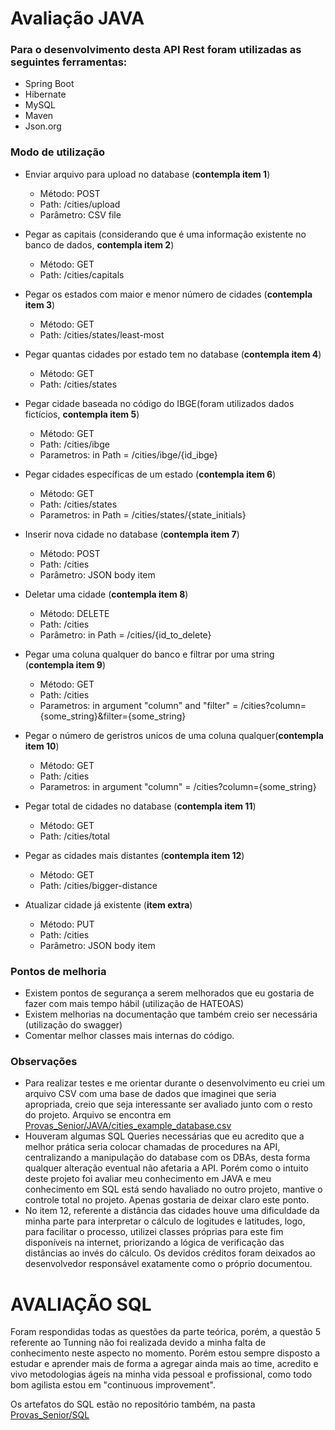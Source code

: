 # Avaliação JAVA
### Para o desenvolvimento desta API Rest foram utilizadas as seguintes ferramentas:
- Spring Boot
- Hibernate
- MySQL
- Maven
- Json.org

### Modo de utilização

- Enviar arquivo para upload no database (**contempla item 1**)
	* Método: POST
	* Path: /cities/upload
	* Parâmetro: CSV file

- Pegar as capitais (considerando que é uma informação existente no banco de dados, **contempla item 2**)
	* Método: GET 
	* Path: /cities/capitals
	
- Pegar os estados com maior e menor número de cidades (**contempla item 3**)
	* Método: GET 
	* Path: /cities/states/least-most
	
- Pegar quantas cidades por estado tem no database (**contempla item 4**)
	* Método: GET 
	* Path: /cities/states

- Pegar cidade baseada no código do IBGE(foram utilizados dados fictícios, **contempla item 5**)
	* Método: GET 
	* Path: /cities/ibge
	* Parametros: in Path = /cities/ibge/{id_ibge}
	
- Pegar cidades específicas de um estado (**contempla item 6**)
	* Método: GET 
	* Path: /cities/states
	* Parametros: in Path = /cities/states/{state_initials}

- Inserir nova cidade no database (**contempla item 7**)
	* Método: POST 
	* Path: /cities
	* Parâmetro: JSON body item 
	
- Deletar uma cidade (**contempla item 8**)
	* Método: DELETE 
	* Path: /cities
	* Parâmetro: in Path = /cities/{id_to_delete}

- Pegar uma coluna qualquer do banco e filtrar por uma string (**contempla item 9**)
	* Método: GET 
	* Path: /cities
	* Parametros: in argument "column" and "filter" = /cities?column={some_string}&filter={some_string}

- Pegar o número de geristros unicos de uma coluna qualquer(**contempla item 10**)
	* Método: GET 
	* Path: /cities
	* Parametros: in argument "column" = /cities?column={some_string}

- Pegar total de cidades no database (**contempla item 11**)
	* Método: GET 
	* Path: /cities/total
	
- Pegar as cidades mais distantes (**contempla item 12**)
	* Método: GET 
	* Path: /cities/bigger-distance
	
- Atualizar cidade já existente (**item extra**)
	* Método: PUT 
	* Path: /cities
	* Parâmetro: JSON body item 

### Pontos de melhoria
- Existem pontos de segurança a serem melhorados que eu gostaria de fazer com mais tempo hábil (utilização de HATEOAS)
- Existem melhorias na documentação que também creio ser necessária (utilização do swagger)
- Comentar melhor classes mais internas do código.

### Observações
- Para realizar testes e me orientar durante o desenvolvimento eu criei um arquivo CSV com uma base de dados que imaginei que seria apropriada, creio que seja interessante ser avaliado junto com o resto do projeto. Arquivo se encontra em [Provas_Senior/JAVA/cities_example_database.csv](Provas_Senior/JAVA/cities_example_database.csv)
- Houveram algumas SQL Queries necessárias que eu acredito que a melhor prática seria colocar chamadas de procedures na API, centralizando a manipulação do database com os DBAs, desta forma qualquer alteração eventual não afetaria a API. Porém como o intuito deste projeto foi avaliar meu conhecimento em JAVA e meu conhecimento em SQL está sendo havaliado no outro projeto, mantive o controle total no projeto. Apenas gostaria de deixar claro este ponto.
- No item 12, referente a distância das cidades houve uma dificuldade da minha parte para interpretar o cálculo de logitudes e latitudes, logo, para facilitar o processo, utilizei classes próprias para este fim disponíveis na internet, priorizando a lógica de verificação das distâncias ao invés do cálculo. Os devidos créditos foram deixados ao desenvolvedor responsável exatamente como o próprio documentou.

# AVALIAÇÃO SQL

Foram respondidas todas as questões da parte teórica, porém, a questão 5 referente ao Tunning não foi realizada devido a minha falta de conhecimento neste aspecto no momento. Porém estou sempre disposto a estudar e aprender mais de forma a agregar ainda mais ao time, acredito e vivo metodologias ágeis na minha vida pessoal e profissional, como todo bom agilista estou em "continuous improvement".

Os artefatos do SQL estão no repositório também, na pasta [Provas_Senior/SQL](Provas_Senior/SQL/)
